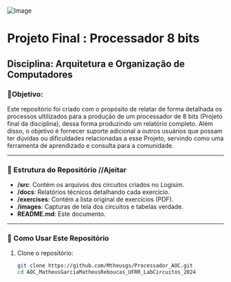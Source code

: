 ![Image](https://github.com/user-attachments/assets/db488b39-3474-40f0-89b1-c5944e4cd93e)

# Projeto Final : Processador 8 bits

## Disciplina: Arquitetura e Organização de Computadores

### 🎯Objetivo:

Este repositório foi criado com o propósito de relatar de forma detalhada os processos ultilizados para a produção de um processador de 8 bits (Projeto final da disciplina), dessa forma produzindo um relatório completo. Além disso, o objetivo é fornecer suporte adicional a outros usuários que possam ter dúvidas ou dificuldades relacionadas a esse Projeto, servindo como uma ferramenta de aprendizado e consulta para a comunidade.


----

### 📂 Estrutura do Repositório //Ajeitar

- **/src**: Contém os arquivos dos circuitos criados no Logisim.
- **/docs**: Relatórios técnicos detalhando cada exercício.
- **/exercises**: Contém a lista original de exercícios (PDF).
- **/images**: Capturas de tela dos circuitos e tabelas verdade.
- **README.md**: Este documento.

---

### 📖 Como Usar Este Repositório

1. Clone o repositório:
   ```bash
   git clone https://github.com/Mtheusgs/Processador_AOC.git
   cd AOC_MatheusGarciaMatheusReboucas_UFRR_LabCircuitos_2024
   ```

